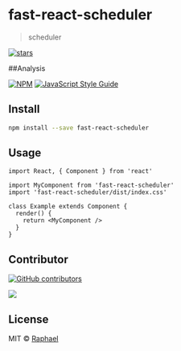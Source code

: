 # fast-react-scheduler


> scheduler
> 
[![stars](https://img.shields.io/github/stars/r-squared-v/fast-react-scheduler?style=social)](https://github.com/r-squared-v/fast-react-scheduler/graphs/stargazers)

##Analysis

[![NPM](https://img.shields.io/npm/v/fast-react-scheduler.svg)](https://www.npmjs.com/package/fast-react-scheduler) [![JavaScript Style Guide](https://img.shields.io/badge/code_style-standard-brightgreen.svg)](https://standardjs.com)

## Install

```bash
npm install --save fast-react-scheduler
```

## Usage

```tsx
import React, { Component } from 'react'

import MyComponent from 'fast-react-scheduler'
import 'fast-react-scheduler/dist/index.css'

class Example extends Component {
  render() {
    return <MyComponent />
  }
}
```


## Contributor
[![GitHub contributors](https://img.shields.io/github/contributors/r-squared-v/fast-react-scheduler)](https://github.com/r-squared-v/fast-react-scheduler/graphs/contributors)

<a href = "https://github.com/r-squared-v/fast-react-scheduler/graphs/contributors">
<img src = "https://contrib.rocks/image?repo=r-squared-v/fast-react-scheduler" />
</a>

## License

MIT © [Raphael](https://github.com/Raphael)

